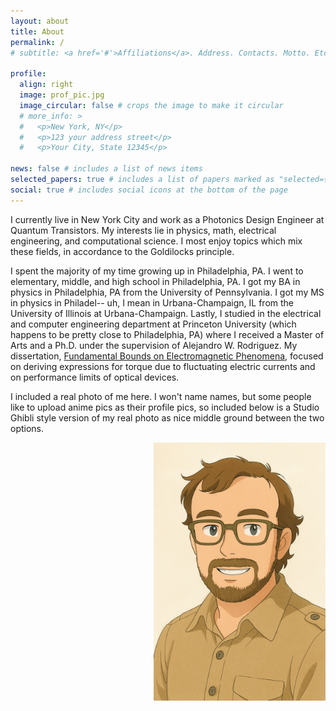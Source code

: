 ```yaml
---
layout: about
title: About
permalink: /
# subtitle: <a href='#'>Affiliations</a>. Address. Contacts. Motto. Etc.

profile:
  align: right
  image: prof_pic.jpg
  image_circular: false # crops the image to make it circular
  # more_info: >
  #   <p>New York, NY</p>
  #   <p>123 your address street</p>
  #   <p>Your City, State 12345</p>

news: false # includes a list of news items
selected_papers: true # includes a list of papers marked as "selected={true}"
social: true # includes social icons at the bottom of the page
---
```


I currently live in New York City and work as a Photonics Design Engineer at Quantum Transistors. My interests lie in physics, math, electrical engineering, and computational science. I most enjoy topics which mix these fields, in accordance to the Goldilocks principle.

I spent the majority of my time growing up in Philadelphia, PA. I went to elementary, middle, and high school in Philadelphia, PA. I got my BA in physics in Philadelphia, PA from the University of Pennsylvania. I got my MS in physics in Philadel-- uh, I mean in Urbana-Champaign, IL from the University of Illinois at Urbana-Champaign. Lastly, I studied in the electrical and computer engineering department at Princeton University (which happens to be pretty close to Philadelphia, PA) where I received a Master of Arts and a Ph.D. under the supervision of Alejandro W. Rodriguez. My dissertation, [Fundamental Bounds on Electromagnetic Phenomena](https://www.proquest.com/openview/84d069e58bbfe71e8df648f9bf60c7e2), focused on deriving expressions for torque due to fluctuating electric currents and on performance limits of optical devices. 

I included a real photo of me here. I won't name names, but some people like to upload anime pics as their profile pics, so included below is a Studio Ghibli style version of my real photo as nice middle ground between the two options.

<img src="assets/img/prof_pic_ghibli.png" width="275" alt="Benjamin Strekha photo in Studio Ghibli style" style="float:right">
